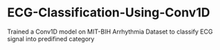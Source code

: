 # ECG-Classification-Using-Conv1D
Trained a Conv1D model on MIT-BIH Arrhythmia Dataset to classify ECG signal into predifined category
